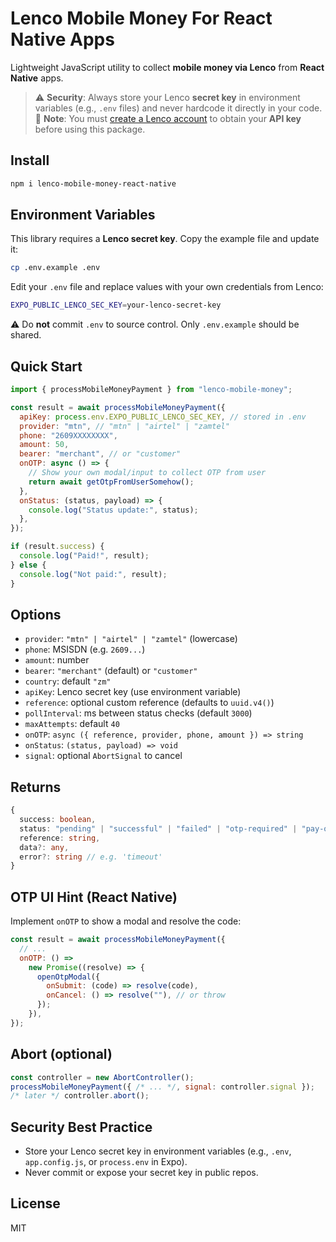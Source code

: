 # Lenco Mobile Money For React Native Apps

Lightweight JavaScript utility to collect **mobile money via Lenco** from **React Native** apps.

> ⚠️ **Security**: Always store your Lenco **secret key** in environment variables (e.g., `.env` files) and never hardcode it directly in your code.  
> 📝 **Note**: You must [create a Lenco account](https://lenco.co/zm) to obtain your **API key** before using this package.

## Install

```bash
npm i lenco-mobile-money-react-native
```

## Environment Variables

This library requires a **Lenco secret key**. Copy the example file and update it:

```bash
cp .env.example .env
```

Edit your `.env` file and replace values with your own credentials from Lenco:

```bash
EXPO_PUBLIC_LENCO_SEC_KEY=your-lenco-secret-key
```

⚠️ Do **not** commit `.env` to source control. Only `.env.example` should be shared.

## Quick Start

```js
import { processMobileMoneyPayment } from "lenco-mobile-money";

const result = await processMobileMoneyPayment({
  apiKey: process.env.EXPO_PUBLIC_LENCO_SEC_KEY, // stored in .env
  provider: "mtn", // "mtn" | "airtel" | "zamtel"
  phone: "2609XXXXXXXX",
  amount: 50,
  bearer: "merchant", // or "customer"
  onOTP: async () => {
    // Show your own modal/input to collect OTP from user
    return await getOtpFromUserSomehow();
  },
  onStatus: (status, payload) => {
    console.log("Status update:", status);
  },
});

if (result.success) {
  console.log("Paid!", result);
} else {
  console.log("Not paid:", result);
}
```

## Options

- `provider`: `"mtn" | "airtel" | "zamtel"` (lowercase)
- `phone`: MSISDN (e.g. `2609...`)
- `amount`: number
- `bearer`: `"merchant"` (default) or `"customer"`
- `country`: default `"zm"`
- `apiKey`: Lenco secret key (use environment variable)
- `reference`: optional custom reference (defaults to `uuid.v4()`)
- `pollInterval`: ms between status checks (default `3000`)
- `maxAttempts`: default `40`
- `onOTP`: `async ({ reference, provider, phone, amount }) => string`
- `onStatus`: `(status, payload) => void`
- `signal`: optional `AbortSignal` to cancel

## Returns

```ts
{
  success: boolean,
  status: "pending" | "successful" | "failed" | "otp-required" | "pay-offline",
  reference: string,
  data?: any,
  error?: string // e.g. 'timeout'
}
```

## OTP UI Hint (React Native)

Implement `onOTP` to show a modal and resolve the code:

```js
const result = await processMobileMoneyPayment({
  // ...
  onOTP: () =>
    new Promise((resolve) => {
      openOtpModal({
        onSubmit: (code) => resolve(code),
        onCancel: () => resolve(""), // or throw
      });
    }),
});
```

## Abort (optional)

```js
const controller = new AbortController();
processMobileMoneyPayment({ /* ... */, signal: controller.signal });
/* later */ controller.abort();
```

## Security Best Practice

- Store your Lenco secret key in environment variables (e.g., `.env`, `app.config.js`, or `process.env` in Expo).
- Never commit or expose your secret key in public repos.

## License

MIT

